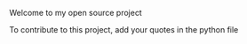 Welcome to my open source project

To contribute to this project, add your quotes in the python file
